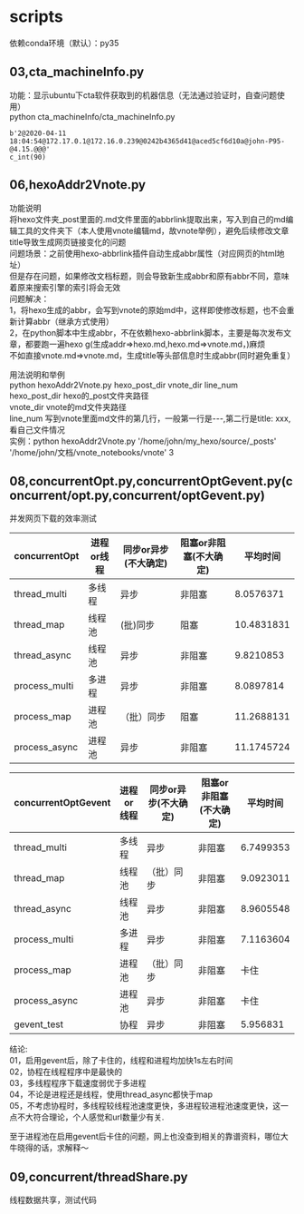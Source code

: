 # scripts
依赖conda环境（默认）：py35   


## 03,cta_machineInfo.py  
功能：显示ubuntu下cta软件获取到的机器信息（无法通过验证时，自查问题使用）  
python cta_machineInfo/cta_machineInfo.py   
```
b'2@2020-04-11 18:04:54@172.17.0.1@172.16.0.239@0242b4365d41@aced5cf6d10a@john-P95-@4.15.@@@'
c_int(90)
```


## 06,hexoAddr2Vnote.py
功能说明  
将hexo文件夹_post里面的.md文件里面的abbrlink提取出来，写入到自己的md编辑工具的文件夹下（本人使用vnote编辑md，故vnote举例），避免后续修改文章title导致生成网页链接变化的问题  
问题场景：之前使用hexo-abbrlink插件自动生成abbr属性（对应网页的html地址）  
但是存在问题，如果修改文档标题，则会导致新生成abbr和原有abbr不同，意味着原来搜索引擎的索引将会无效  
问题解决：  
1，将hexo生成的abbr，会写到vnote的原始md中，这样即使修改标题，也不会重新计算abbr（继承方式使用）  
2，在python脚本中生成abbr，不在依赖hexo-abbrlink脚本，主要是每次发布文章，都要跑一遍hexo g(生成addr=>hexo.md,hexo.md=>vnote.md，)麻烦  
不如直接vnote.md=>vnote.md，生成title等头部信息时生成abbr(同时避免重复）  

用法说明和举例  
python hexoAddr2Vnote.py hexo_post_dir vnote_dir line_num  
hexo_post_dir hexo的_post文件夹路径  
vnote_dir vnote的md文件夹路径  
line_num 写到vnote里面md文件的第几行，一般第一行是---,第二行是title: xxx,看自己文件情况  
实例：python hexoAddr2Vnote.py '/home/john/my_hexo/source/_posts' '/home/john/文档/vnote_notebooks/vnote' 3  

## 08,concurrentOpt.py,concurrentOptGevent.py(concurrent/opt.py,concurrent/optGevent.py)     
并发网页下载的效率测试  

| concurrentOpt | 进程or线程 | 同步or异步(不大确定) | 阻塞or非阻塞(不大确定) |  平均时间   |
| ------------- | -------- | ----------------- | ------------------ | ---------- |
| thread_multi  | 多线程     | 异步              | 非阻塞              | 8.0576371  |
| thread_map    | 线程池     | (批)同步           | 阻塞                | 10.4831831 |
| thread_async  | 线程池     | 异步              | 非阻塞              | 9.8210853  |
| process_multi | 多进程     | 异步              | 非阻塞              | 8.0897814  |
| process_map   | 进程池     | （批）同步          | 阻塞                | 11.2688131 |
| process_async | 进程池     | 异步              | 非阻塞              | 11.1745724 |


| concurrentOptGevent | 进程or线程 | 同步or异步(不大确定) | 阻塞or非阻塞(不大确定) |  平均时间  |
| ------------------ | -------- | ----------------- | ------------------ | --------- |
| thread_multi        | 多线程     | 异步              | 非阻塞              | 6.7499353 |
| thread_map          | 线程池     | （批）同步          | 非阻塞              | 9.0923011 |
| thread_async        | 线程池     | 异步              | 非阻塞              | 8.9605548 |
| process_multi       | 多进程     | 异步              | 非阻塞              | 7.1163604 |
| process_map         | 进程池     | （批）同步          | 非阻塞              | 卡住      |
| process_async       | 进程池     | 异步              | 非阻塞              | 卡住      |
| gevent_test         | 协程      | 异步              | 非阻塞              | 5.956831 |

结论:  
01，启用gevent后，除了卡住的，线程和进程均加快1s左右时间  
02，协程在线程程序中是最快的  
03，多线程程序下载速度弱优于多进程  
04，不论是进程还是线程，使用thread_async都快于map  
05，不考虑协程时，多线程较线程池速度更快，多进程较进程池速度更快，这一点不大符合理论，个人感觉和url数量少有关.  

至于进程池在启用gevent后卡住的问题，网上也没查到相关的靠谱资料，哪位大牛晓得的话，求解释～  

## 09,concurrent/threadShare.py  
线程数据共享，测试代码  
